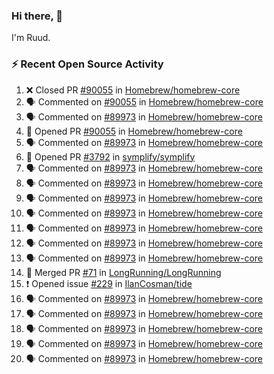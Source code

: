 ### Hi there, 👋

I'm Ruud.
 
### :zap: Recent Open Source Activity

<!--START_SECTION:activity-->
1. ❌ Closed PR [#90055](https://github.com/Homebrew/homebrew-core/pull/90055) in [Homebrew/homebrew-core](https://github.com/Homebrew/homebrew-core)
2. 🗣 Commented on [#90055](https://github.com/Homebrew/homebrew-core/issues/90055) in [Homebrew/homebrew-core](https://github.com/Homebrew/homebrew-core)
3. 🗣 Commented on [#89973](https://github.com/Homebrew/homebrew-core/issues/89973) in [Homebrew/homebrew-core](https://github.com/Homebrew/homebrew-core)
4. 💪 Opened PR [#90055](https://github.com/Homebrew/homebrew-core/pull/90055) in [Homebrew/homebrew-core](https://github.com/Homebrew/homebrew-core)
5. 🗣 Commented on [#89973](https://github.com/Homebrew/homebrew-core/issues/89973) in [Homebrew/homebrew-core](https://github.com/Homebrew/homebrew-core)
6. 💪 Opened PR [#3792](https://github.com/symplify/symplify/pull/3792) in [symplify/symplify](https://github.com/symplify/symplify)
7. 🗣 Commented on [#89973](https://github.com/Homebrew/homebrew-core/issues/89973) in [Homebrew/homebrew-core](https://github.com/Homebrew/homebrew-core)
8. 🗣 Commented on [#89973](https://github.com/Homebrew/homebrew-core/issues/89973) in [Homebrew/homebrew-core](https://github.com/Homebrew/homebrew-core)
9. 🗣 Commented on [#89973](https://github.com/Homebrew/homebrew-core/issues/89973) in [Homebrew/homebrew-core](https://github.com/Homebrew/homebrew-core)
10. 🗣 Commented on [#89973](https://github.com/Homebrew/homebrew-core/issues/89973) in [Homebrew/homebrew-core](https://github.com/Homebrew/homebrew-core)
11. 🗣 Commented on [#89973](https://github.com/Homebrew/homebrew-core/issues/89973) in [Homebrew/homebrew-core](https://github.com/Homebrew/homebrew-core)
12. 🗣 Commented on [#89973](https://github.com/Homebrew/homebrew-core/issues/89973) in [Homebrew/homebrew-core](https://github.com/Homebrew/homebrew-core)
13. 🗣 Commented on [#89973](https://github.com/Homebrew/homebrew-core/issues/89973) in [Homebrew/homebrew-core](https://github.com/Homebrew/homebrew-core)
14. 🎉 Merged PR [#71](https://github.com/LongRunning/LongRunning/pull/71) in [LongRunning/LongRunning](https://github.com/LongRunning/LongRunning)
15. ❗️ Opened issue [#229](https://github.com/IlanCosman/tide/issues/229) in [IlanCosman/tide](https://github.com/IlanCosman/tide)
16. 🗣 Commented on [#89973](https://github.com/Homebrew/homebrew-core/issues/89973) in [Homebrew/homebrew-core](https://github.com/Homebrew/homebrew-core)
17. 🗣 Commented on [#89973](https://github.com/Homebrew/homebrew-core/issues/89973) in [Homebrew/homebrew-core](https://github.com/Homebrew/homebrew-core)
18. 🗣 Commented on [#89973](https://github.com/Homebrew/homebrew-core/issues/89973) in [Homebrew/homebrew-core](https://github.com/Homebrew/homebrew-core)
19. 🗣 Commented on [#89973](https://github.com/Homebrew/homebrew-core/issues/89973) in [Homebrew/homebrew-core](https://github.com/Homebrew/homebrew-core)
20. 🗣 Commented on [#89973](https://github.com/Homebrew/homebrew-core/issues/89973) in [Homebrew/homebrew-core](https://github.com/Homebrew/homebrew-core)
<!--END_SECTION:activity-->
